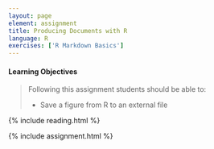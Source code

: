 ```yaml
---
layout: page
element: assignment
title: Producing Documents with R
language: R
exercises: ['R Markdown Basics']
---
```


#### Learning Objectives

> Following this assignment students should be able to:
>
> - Save a figure from R to an external file

{% include reading.html %}

{% include assignment.html %}
